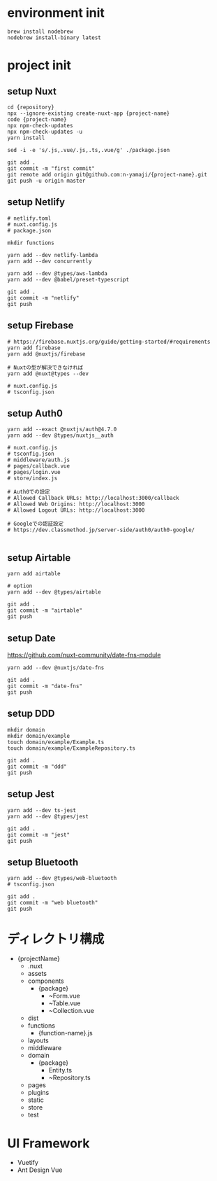 # environment init
```
brew install nodebrew
nodebrew install-binary latest
```

# project init
## setup Nuxt
```
cd {repository}
npx --ignore-existing create-nuxt-app {project-name}
code {project-name}
npx npm-check-updates
npx npm-check-updates -u
yarn install

sed -i -e 's/.js,.vue/.js,.ts,.vue/g' ./package.json

git add .
git commit -m "first commit"
git remote add origin git@github.com:n-yamaji/{project-name}.git
git push -u origin master
```

## setup Netlify
```
# netlify.toml
# nuxt.config.js
# package.json

mkdir functions

yarn add --dev netlify-lambda
yarn add --dev concurrently

yarn add --dev @types/aws-lambda
yarn add --dev @babel/preset-typescript

git add .
git commit -m "netlify"
git push
```

## setup Firebase
```
# https://firebase.nuxtjs.org/guide/getting-started/#requirements
yarn add firebase
yarn add @nuxtjs/firebase

# Nuxtの型が解決できなければ
yarn add @nuxt@types --dev

# nuxt.config.js
# tsconfig.json

```

## setup Auth0
```
yarn add --exact @nuxtjs/auth@4.7.0
yarn add --dev @types/nuxtjs__auth

# nuxt.config.js
# tsconfig.json
# middleware/auth.js
# pages/callback.vue
# pages/login.vue
# store/index.js

# Auth0での設定
# Allowed Callback URLs: http://localhost:3000/callback
# Allowed Web Origins: http://localhost:3000
# Allowed Logout URLs: http://localhost:3000

# Googleでの認証設定
# https://dev.classmethod.jp/server-side/auth0/auth0-google/


```

## setup Airtable
```
yarn add airtable

# option
yarn add --dev @types/airtable

git add .
git commit -m "airtable"
git push
```

## setup Date
https://github.com/nuxt-community/date-fns-module

```
yarn add --dev @nuxtjs/date-fns

git add .
git commit -m "date-fns"
git push
```

## setup DDD
```
mkdir domain
mkdir domain/example
touch domain/example/Example.ts
touch domain/example/ExampleRepository.ts

git add .
git commit -m "ddd"
git push
```

## setup Jest
```
yarn add --dev ts-jest
yarn add --dev @types/jest

git add .
git commit -m "jest"
git push
```

## setup Bluetooth
```
yarn add --dev @types/web-bluetooth
# tsconfig.json

git add .
git commit -m "web bluetooth"
git push
```

# ディレクトリ構成
- {projectName}
  - .nuxt
  - assets
  - components
    - {package}
      - ~Form.vue
      - ~Table.vue
      - ~Collection.vue
  - dist
  - functions
    - {function-name}.js
  - layouts
  - middleware
  - domain
    - {package}
      - Entity.ts
      - ~Repository.ts
  - pages
  - plugins
  - static
  - store
  - test

# UI Framework
- Vuetify
- Ant Design Vue
